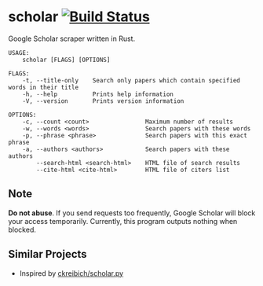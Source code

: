 scholar [![Build Status](https://travis-ci.org/ordovicia/scholar.svg?branch=master)](https://travis-ci.org/ordovicia/scholar)
=======

Google Scholar scraper written in Rust.

```
USAGE:
    scholar [FLAGS] [OPTIONS]

FLAGS:
    -t, --title-only    Search only papers which contain specified words in their title
    -h, --help          Prints help information
    -V, --version       Prints version information

OPTIONS:
    -c, --count <count>                Maximum number of results
    -w, --words <words>                Search papers with these words
    -p, --phrase <phrase>              Search papers with this exact phrase
    -a, --authors <authors>            Search papers with these authors
        --search-html <search-html>    HTML file of search results
        --cite-html <cite-html>        HTML file of citers list
```

## Note

**Do not abuse**.
If you send requests too frequently, Google Scholar will block your access temporarily.
Currently, this program outputs nothing when blocked.

## Similar Projects

* Inspired by [ckreibich/scholar.py](https://github.com/ckreibich/scholar.py)
